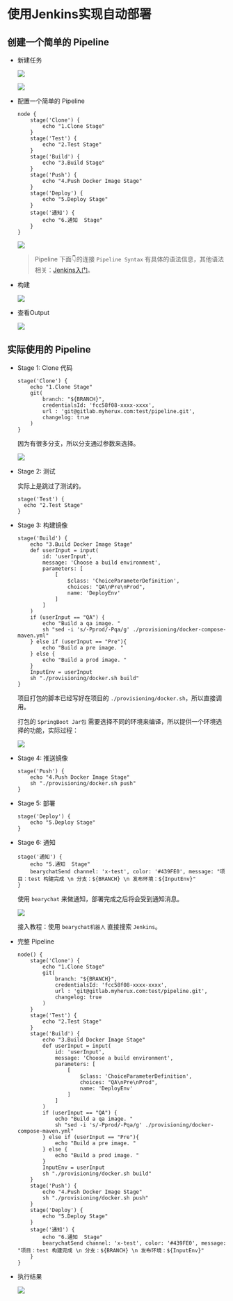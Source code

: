 # 使用Jenkins实现自动部署

## 创建一个简单的 Pipeline

- 新建任务

    ![](http://cdn.heroxu.com/20190809156532043313763.png)

    ![](http://cdn.heroxu.com/20190809156532048520214.png)

- 配置一个简单的 Pipeline

    ```
    node {
        stage('Clone') {
            echo "1.Clone Stage"
        }
        stage('Test') {
            echo "2.Test Stage"
        }
        stage('Build') {
            echo "3.Build Stage"
        }
        stage('Push') {
            echo "4.Push Docker Image Stage"
        }
        stage('Deploy') {
            echo "5.Deploy Stage"
        }
        stage('通知') {
            echo "6.通知  Stage"
        }
    }
    ```

    ![](http://cdn.heroxu.com/20190809156532070971237.png)

    > Pipeline 下面👇的连接 `Pipeline Syntax` 有具体的语法信息，其他语法相关：[Jenkins入门](https://jenkins.io/zh/doc/book/pipeline/syntax/#parameters)。

- 构建

    ![](http://cdn.heroxu.com/20190809156532079324660.png)

- 查看Output

    ![](http://cdn.heroxu.com/20190809156532086027509.png)


## 实际使用的 Pipeline

- Stage 1: Clone 代码

    ```
    stage('Clone') {
        echo "1.Clone Stage"
        git(
            branch: "${BRANCH}",
            credentialsId: 'fcc58f08-xxxx-xxxx',
            url : 'git@gitlab.myherux.com:test/pipeline.git',
            changelog: true
        )
    }
    ```

    因为有很多分支，所以分支通过参数来选择。

    ![](http://cdn.heroxu.com/20190809156532338664710.png)

- Stage 2: 测试

    实际上是跳过了测试的。

    ```
    stage('Test') {
      echo "2.Test Stage"
    }
    ```

- Stage 3: 构建镜像

    ```
    stage('Build') {
        echo "3.Build Docker Image Stage"
        def userInput = input(
            id: 'userInput',
            message: 'Choose a build environment',
            parameters: [
                [
                    $class: 'ChoiceParameterDefinition',
                    choices: "QA\nPre\nProd",
                    name: 'DeployEnv'
                ]
            ]
        )
        if (userInput == "QA") {
            echo "Build a qa image. "
            sh "sed -i 's/-Pprod/-Pqa/g' ./provisioning/docker-compose-maven.yml"
        } else if (userInput == "Pre"){
            echo "Build a pre image. "
        } else {
            echo "Build a prod image. "
        }
        InputEnv = userInput
        sh "./provisioning/docker.sh build"
    }
    ```

    项目打包的脚本已经写好在项目的 `./provisioning/docker.sh`，所以直接调用。
    
    打包的 `SpringBoot Jar包` 需要选择不同的环境来编译，所以提供一个环境选择的功能，实际过程：

    ![](http://cdn.heroxu.com/20190809156532385219791.png)

- Stage 4: 推送镜像

    ```
    stage('Push') {
        echo "4.Push Docker Image Stage"
        sh "./provisioning/docker.sh push"
    }
    ```

- Stage 5: 部署

    ```
    stage('Deploy') {
        echo "5.Deploy Stage"
    }
    ```

- Stage 6: 通知

    ```
    stage('通知') {
        echo "5.通知  Stage"
        bearychatSend channel: 'x-test', color: '#439FE0', message: "项目：test 构建完成 \n 分支：${BRANCH} \n 发布环境：${InputEnv}"
    }
    ```

    使用 `bearychat` 来做通知，部署完成之后将会受到通知消息。

    ![](http://cdn.heroxu.com/20190809156532393621182.png)

    接入教程：使用 `bearychat机器人` 直接搜索 `Jenkins`。

- 完整 Pipeline

    ```
    node() {
        stage('Clone') {
            echo "1.Clone Stage"
            git(
                branch: "${BRANCH}",
                credentialsId: 'fcc58f08-xxxx-xxxx',
                url : 'git@gitlab.myherux.com:test/pipeline.git',
                changelog: true
            )
        }
        stage('Test') {
            echo "2.Test Stage"
        }
        stage('Build') {
            echo "3.Build Docker Image Stage"
            def userInput = input(
                id: 'userInput',
                message: 'Choose a build environment',
                parameters: [
                    [
                        $class: 'ChoiceParameterDefinition',
                        choices: "QA\nPre\nProd",
                        name: 'DeployEnv'
                    ]
                ]
            )
            if (userInput == "QA") {
                echo "Build a qa image. "
                sh "sed -i 's/-Pprod/-Pqa/g' ./provisioning/docker-compose-maven.yml"
            } else if (userInput == "Pre"){
                echo "Build a pre image. "
            } else {
                echo "Build a prod image. "
            }
            InputEnv = userInput
            sh "./provisioning/docker.sh build"
        }
        stage('Push') {
            echo "4.Push Docker Image Stage"
            sh "./provisioning/docker.sh push"
        }
        stage('Deploy') {
            echo "5.Deploy Stage"
        }
        stage('通知') {
            echo "6.通知  Stage"
            bearychatSend channel: 'x-test', color: '#439FE0', message: "项目：test 构建完成 \n 分支：${BRANCH} \n 发布环境：${InputEnv}"
        }
    }
    ```


- 执行结果

    ![](http://cdn.heroxu.com/2019080915653240353453.png)


